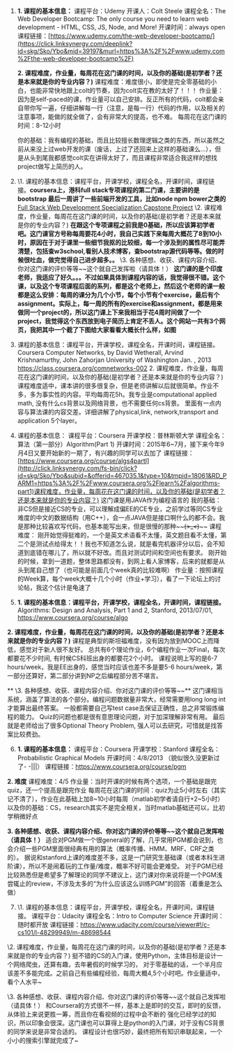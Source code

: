 1. **1. 课程的基本信息：** 课程平台：Udemy 开课人：Colt Steele 课程全名：The Web Developer Bootcamp: The only course you need to learn web development - HTML, CSS, JS, Node, and More! 开课时间：always open 课程链接：[https://www.udemy.com/the-web-developer-bootcamp/](https://click.linksynergy.com/deeplink?id=skg/Sko/Ybo&mid=39197&murl=https%3A%2F%2Fwww.udemy.com%2Fthe-web-developer-bootcamp%2F) 

    **2. 课程难度，作业量，每周花在这门课的时间，以及你的基础(是初学者？还是本来就是你的专业内容？)** 课程难度：难度很小，即使是完全零基础的小白，也能非常快地跟上colt的节奏，因为colt实在教的太好了！！！ 作业量：因为是self-paced的课，作业量可以自己安排。反正所有的代码，colt都会亲自带你写一遍，仔细讲解每一行（注意，是每一行）代码的作用，以及相关的注意事项，能做的就全做了，会有非常大的提高，也不难。 每周花在这门课的时间：8-12小时 

    你的基础：我有编程的基础，而且比较擅长数理逻辑之类的东西，所以虽然之前从来没上过web开发的课（废话，上过了还回来上这样的基础课么...），但是从头到尾我都感觉colt实在讲得太好了，而且课程非常适合我这样的想找project做写上简历的人。

2.  \1. 课程的基本信息：课程平台，开课学校，课程全名，开课时间，课程链接。**coursera上，港科full stack专项课程的第二门课，主要讲的是bootstrap 最后一周讲了一些前端开发的工具，比如node npm bower之类的**
   [Full Stack Web Development Specialization Capstone Project](http://click.linksynergy.com/fs-bin/click?id=skg/Sko/Ybo&subid=&offerid=467035.1&type=10&tmpid=18061&RD_PARM1=https%3A%2F%2Fwww.coursera.org%2Flearn%2Fweb-development-project)
   \2. 课程难度，作业量，每周花在这门课的时间，以及你的基础(是初学者？还是本来就是你的专业内容？)
   **在跟这个专项课程之前我是0基础，所以应该算初学者吧。这门课官方号称每周要花4小时，我自己实践下来每周大概花了8到10小时，原因在于对于课里一些细节我抠的比较细，每一个涉及到的属性尽可能弄清楚，包括查w3school,看别人技术博客，查bootstrap源代码等等。做的时候很吐血，做完觉得自己进步超多。。**
   \3. 各种感想、收获、课程内容介绍、你对这门课的评价等等~~这个就自己发挥啦（请具体！）
   **这门课的是个印度老师，我适应了好久。。。不过如果具体到课程内容的话，我觉得很不错。这个课，以及这个专项课程后面的系列，都是这个老师上，然后这个老师的课一般都是这么安排：每周的课分为几个小节，每个小节有个exercise，最后有个assignment。实际上，每一周的所有的exercise和assignment，都是用来做同一个project的，所以这门课上下来我相当于花4周时间做了一个project，我觉得这个东西放到电子简历上肯定不丢人。这个网站一共有3个网页，我把其中一个截了下图给大家看看大概长什么样，如图** 

3. 课程的基本信息：课程平台，开课学校，课程全名，开课时间，课程链接。 Coursera Computer Networks, by David Wetherall, Arvind Krishnamurthy, John Zahorjan University of Washington Jan. , 2013 https://class.coursera.org/comnetworks-002   2. 课程难度，作业量，每周花在这门课的时间，以及你的基础(是初学者？还是本来就是你的专业内容？) 课程难度适中，课本讲的很多很复杂，但是老师讲解以后就很简单。作业不多，多为事实性的内容。平均每周花5h。我专业是computational applied math, 没有什么cs背景以及网络背景，也不需要任何cs背景。 里面有一点内容与算法课的内容交差。详细讲解了physical,link, network,transport and application 5个layer。

4. 课程的基本信息： 课程平台：Coursera      开课学校：普林斯顿大学       课程全名：算法（第一部分）Algorithm(Part 1) 开课时间：2015年6~7月，接下来今年9月4日又要开始新的一期了，有兴趣的同学可以去加了 课程链接：[https://www.coursera.org/course/algs4partI](http://click.linksynergy.com/fs-bin/click?id=skg/Sko/Ybo&subid=&offerid=467035.1&type=10&tmpid=18061&RD_PARM1=https%3A%2F%2Fwww.coursera.org%2Flearn%2Falgorithms-part1)课程难度，作业量，每周花在这门课的时间，以及你的基础(是初学者？还是本来就是你的专业内容？) 这门课是用JAVA作为编程语言的 我的基础：非CS但是接近CS的专业，可以理解成偏EE的CE专业，之前学过等同CS专业难度的中文的数据结构（用C++），会一点JAVA但是接口啊什么的都不会。我是那种比较喜欢写代码，也基本能写出来，但是很慢的那种~~~~(>_<)~~~~ 课程难度： 刚开始觉得挺难的，一个是英文术语看不太懂，英文题目看不太懂，第二个是测试点给得太！！我也不知道怎么说，就是看完机器评分以后，会不知道到底错在哪儿了，所以就不好改。而且对测试时间和空间也有要求。 刚开始的时候，拿到一道题，整体思路都没有，到网上看人家博客，后来的就都是从头到尾自己想了（也可能是前面几个week真的比较难啊） 作业量：按照课程的Week算，每个week大概十几个小时（作业+学习），看了一下论坛上的讨论帖，我这个估计是龟速了

5.  **1. 课程的基本信息：课程平台，开课学校，课程全名，开课时间，课程链接。**
   Algorithms: Design and Analysis, Part 1 and 2, Stanford, 2013/07/01, https://www.coursera.org/course/algo

   **2. 课程难度，作业量，每周花在这门课的时间，以及你的基础(是初学者？还是本来就是你的专业内容？)**
   课程是典型的斯坦福难度，没有因为放到MOOC上而降低，感觉对于新人很不友好。
   总共有6个理论作业，6个编程作业一次Final，每次都要花不少时间, 有时候CS科班出身的都要花2个小时。
   课程说明上写的是6-7 hours/week，我是EE出身的，感觉当时应该也差不多是要5-6 hours/week，第一部分还算好，第二部分讲到NP之后编程部分苦不堪言。

   **
   \3. 各种感想、收获、课程内容介绍、你对这门课的评价等等~~**
   这门课相当系统，涵盖了算法的各个部分。编程问题数据量非常大，经常需要用long long int才能算出最终答案。 一般都需要自己写test case去保证正确性，总之非常锻炼编程的能力。 Quiz的问题也都是很有意思理论问题，对于加深理解非常有用。 最后就是老师给出了很多Optional Theory Problem, 强人可以去研究，可惜就是找答案比较费劲。

6.  **1. 课程的基本信息：**
   课程平台：Coursera
   开课学校：Stanford
   课程全名：Probabilistic Graphical Models
   开课时间：4/8/2013 （貌似很久没更新过了- -|||）
   课程链接：https://www.coursera.org/course/pgm

   **2. 难度**
   课程难度：4/5
   作业量：当时开课的时候有两个选项，一个基础是跟完quiz，还一个提高是跟完作业
   每周花在这门课的时间：quiz为止5小时左右（其实记不清了），作业在此基础上加8~10小时每周（matlab初学者请自行+2~5小时）
   以及你的基础：CS，research其实不是完全相关，当时matlab基础还可以，比初学稍微好点

   **3. 各种感想、收获、课程内容介绍、你对这门课的评价等等~~这个就自己发挥啦（请具体！）**
   适合对PGM做一个很general的了解，几乎常用PGM都会说到，也会介绍一些PGM里面很经典有用的算法（概率传播、HMM、MRF、CRF之类的）。
   据说和stanford上课的难度差不多，这是一门研究生基础课（或者本科生进阶课），所以不是闹着玩的工作量/难度，概率不好可能会更难受。
   对于PGM已经比较熟悉但是希望多了解理论的同学不建议上，这门课对你来说将是一个PGM浅尝辄止的review，不涉及太多的“为什么应该这么训练PGM”的回答（着重是怎么做） 

7.  \1. 课程的基本信息：课程平台，开课学校，课程全名，开课时间，课程链接。
   课程平台：Udacity
   课程全名：Intro to Computer Science
   开课时间：随时都开放
   课程链接：https://www.udacity.com/course/viewer#!/c-cs101/l-48299949/m-48698544

   \2. 课程难度，作业量，每周花在这门课的时间，以及你的基础(是初学者？还是本来就是你的专业内容？)
   挺不错的CS的入门课，使用Python，主体目标是设计一个网络爬虫，还算有趣，去年暑假的时候学习的，
   对于零基础的话，一个半月应该差不多能完成。之前自己有些编程经验，每周大概4,5个小时吧。作业量适中，看个人水平~

   \3. 各种感想、收获、课程内容介绍、你对这门课的评价等等~~这个就自己发挥啦（请具体！）
   和Coursera的方式很不一样，基本上是即时的交互，即时的反馈，从体验上来说更胜一筹，而且你在看视频的过程中会不断的
   强化已经学过的知识，所以印象会很深。这门课也可以算得上是python的入门课，对于没有CS背景的同学来说是非常合适的。
   课程设计也很巧妙，最终把所有知识串联起来，一个小小的搜索引擎就完成了~ 

   